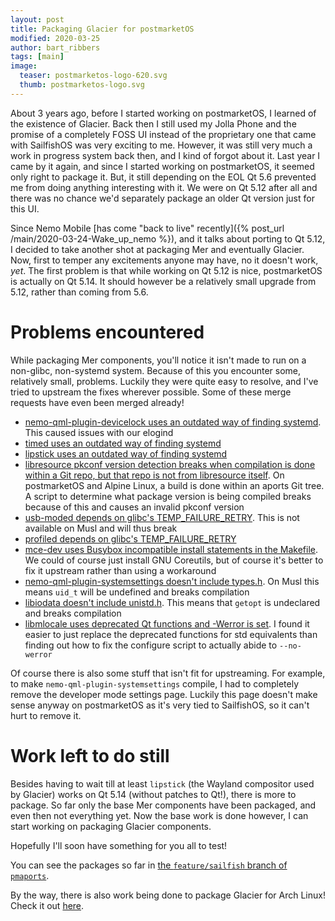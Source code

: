 ```yaml
---
layout: post
title: Packaging Glacier for postmarketOS
modified: 2020-03-25
author: bart_ribbers
tags: [main]
image:
  teaser: postmarketos-logo-620.svg
  thumb: postmarketos-logo.svg
---
```


About 3 years ago, before I started working on postmarketOS, I learned of the existence of Glacier.
Back then I still used my Jolla Phone and the promise of a completely FOSS UI instead of the proprietary one that came with SailfishOS was very exciting to me.
However, it was still very much a work in progress system back then, and I kind of forgot about it.
Last year I came by it again, and since I started working on postmarketOS, it seemed only right to package it.
But, it still depending on the EOL Qt 5.6 prevented me from doing anything interesting with it.
We were on Qt 5.12 after all and there was no chance we'd separately package an older Qt version just for this UI.

Since Nemo Mobile [has come "back to live" recently]({% post_url /main/2020-03-24-Wake_up_nemo %}), and it talks about porting to Qt 5.12, I decided to take another shot at packaging Mer and eventually Glacier.
Now, first to temper any excitements anyone may have, no it doesn't work, _yet_.
The first problem is that while working on Qt 5.12 is nice, postmarketOS is actually on Qt 5.14.
It should however be a relatively small upgrade from 5.12, rather than coming from 5.6.

# Problems encountered

While packaging Mer components, you'll notice it isn't made to run on a non-glibc, non-systemd system.
Because of this you encounter some, relatively small, problems.
Luckily they were quite easy to resolve, and I've tried to upstream the fixes wherever possible.
Some of these merge requests have even been merged already!

* [nemo-qml-plugin-devicelock uses an outdated way of finding systemd](https://git.sailfishos.org/mer-core/nemo-qml-plugin-devicelock/merge_requests/46). This caused issues with our elogind
* [timed uses an outdated way of finding systemd](https://git.sailfishos.org/mer-core/timed/merge_requests/19#note_43061)
* [lipstick uses an outdated way of finding systemd](https://git.sailfishos.org/mer-core/lipstick/merge_requests/135#note_43056)
* [libresource pkconf version detection breaks when compilation is done within a Git repo, but that repo is not from libresource itself](https://git.sailfishos.org/mer-core/libresource/merge_requests/5). On postmarketOS and Alpine Linux, a build is done within an aports Git tree. A script to determine what package version is being compiled breaks because of this and causes an invalid pkconf version
* [usb-moded depends on glibc's TEMP_FAILURE_RETRY](https://git.sailfishos.org/mer-core/usb-moded/merge_requests/57). This is not available on Musl and will thus break
* [profiled depends on glibc's TEMP_FAILURE_RETRY](https://git.sailfishos.org/mer-core/profiled/merge_requests/5)
* [mce-dev uses Busybox incompatible install statements in the Makefile](https://git.sailfishos.org/mer-core/mce-dev/merge_requests/13). We could of course just install GNU Coreutils, but of course it's better to fix it upstream rather than using a workaround
* [nemo-qml-plugin-systemsettings doesn't include types.h](https://git.sailfishos.org/mer-core/nemo-qml-plugin-systemsettings/merge_requests/136). On Musl this means `uid_t` will be undefined and breaks compilation
* [libiodata doesn't include unistd.h](https://git.sailfishos.org/mer-core/libiodata/merge_requests/4#note_43052). This means that `getopt` is undeclared and breaks compilation
* [libmlocale uses deprecated Qt functions and -Werror is set](https://git.sailfishos.org/mer-core/libmlocale/merge_requests/10#note_43043). I found it easier to just replace the deprecated functions for std equivalents than finding out how to fix the configure script to actually abide to `--no-werror`

Of course there is also some stuff that isn't fit for upstreaming.
For example, to make `nemo-qml-plugin-systemsettings` compile, I had to completely remove the developer mode settings page.
Luckily this page doesn't make sense anyway on postmarketOS as it's very tied to SailfishOS, so it can't hurt to remove it.

# Work left to do still

Besides having to wait till at least `lipstick` (the Wayland compositor used by Glacier) works on Qt 5.14 (without patches to Qt!), there is more to package.
So far only the base Mer components have been packaged, and even then not everything yet. Now the base work is done however, I can start working on packaging Glacier components.

Hopefully I'll soon have something for you all to test!

You can see the packages so far in [the `feature/sailfish` branch of `pmaports`](https://gitlab.com/postmarketOS/pmaports/-/tree/feature/sailfish/sailfish).

By the way, there is also work being done to package Glacier for Arch Linux! Check it out [here](https://github.com/nemo-packaging).
